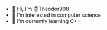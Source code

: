 - 👋 Hi, I’m @Theodor908
- 👀 I’m interested in computer science
- 🌱 I’m currently learning C++

<!---
Theodor908/Theodor908 is a ✨ special ✨ repository because its `README.md` (this file) appears on your GitHub profile.
You can click the Preview link to take a look at your changes.
--->
